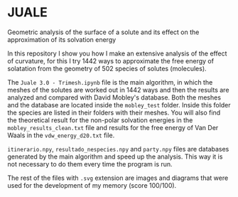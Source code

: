 # JUALE
Geometric analysis of the surface of a solute and its effect on the approximation of its solvation energy

In this repository I show you how I make an extensive analysis of the effect of curvature, for this I try 1442 ways to approximate the free energy of solatation from the geometry of 502 species of solutes (molecules).

The `Juale 3.0 - Trimesh.ipynb` file is the main algorithm, in which the meshes of the solutes are worked out in 1442 ways and then the results are analyzed and compared with David Mobley's database. Both the meshes and the database are located inside the  	`mobley_test` folder. Inside this folder the species are listed in their folders with their meshes. You will also find the theoretical result for the non-polar solvation energies in the `mobley_results_clean.txt` file and results for the free energy of Van Der Waals in the `vdw_energy_d20.txt` file.

`itinerario.npy`, `resultado_nespecies.npy` and `party.npy` files are databases generated by the main algorithm and speed up the analysis. This way it is not necessary to do them every time the program is run.

The rest of the files with `.svg` extension are images and diagrams that were used for the development of my memory (score 100/100).
